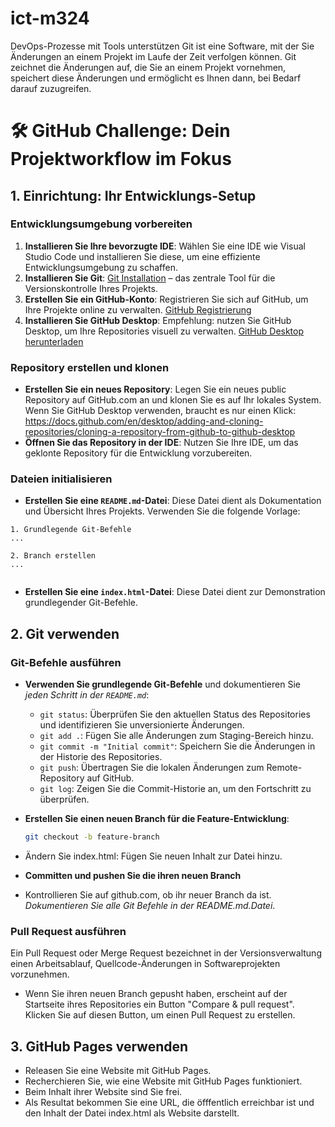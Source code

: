 # ict-m324

DevOps-Prozesse mit Tools unterstützen
Git ist eine Software, mit der Sie Änderungen an einem Projekt im Laufe der Zeit verfolgen können. Git zeichnet die Änderungen auf, die Sie an einem Projekt vornehmen, speichert diese Änderungen und ermöglicht es Ihnen dann, bei Bedarf darauf zuzugreifen.

# 🛠️ GitHub Challenge: Dein Projektworkflow im Fokus

## 1. Einrichtung: Ihr Entwicklungs-Setup

### Entwicklungsumgebung vorbereiten

1. **Installieren Sie Ihre bevorzugte IDE**: Wählen Sie eine IDE wie Visual Studio Code und installieren Sie diese, um eine effiziente Entwicklungsumgebung zu schaffen.
2. **Installieren Sie Git**: [Git Installation](https://git-scm.com/downloads) – das zentrale Tool für die Versionskontrolle Ihres Projekts.
3. **Erstellen Sie ein GitHub-Konto**: Registrieren Sie sich auf GitHub, um Ihre Projekte online zu verwalten. [GitHub Registrierung](https://github.com/join)
4. **Installieren Sie GitHub Desktop**: Empfehlung: nutzen Sie GitHub Desktop, um Ihre Repositories visuell zu verwalten. [GitHub Desktop herunterladen](https://desktop.github.com/)

### Repository erstellen und klonen

- **Erstellen Sie ein neues Repository**: Legen Sie ein neues public Repository auf GitHub.com an und klonen Sie es auf Ihr lokales System. Wenn Sie GitHub Desktop verwenden, braucht es nur einen Klick: https://docs.github.com/en/desktop/adding-and-cloning-repositories/cloning-a-repository-from-github-to-github-desktop
- **Öffnen Sie das Repository in der IDE**: Nutzen Sie Ihre IDE, um das geklonte Repository für die Entwicklung vorzubereiten.

### Dateien initialisieren

- **Erstellen Sie eine `README.md`-Datei**: Diese Datei dient als Dokumentation und Übersicht Ihres Projekts.
  Verwenden Sie die folgende Vorlage:

```
1. Grundlegende Git-Befehle
...

2. Branch erstellen
...


```

- **Erstellen Sie eine `index.html`-Datei**: Diese Datei dient zur Demonstration grundlegender Git-Befehle.

## 2. Git verwenden

### Git-Befehle ausführen

- **Verwenden Sie grundlegende Git-Befehle** und dokumentieren Sie _jeden Schritt in der `README.md`_:

  - `git status`: Überprüfen Sie den aktuellen Status des Repositories und identifizieren Sie unversionierte Änderungen.
  - `git add .`: Fügen Sie alle Änderungen zum Staging-Bereich hinzu.
  - `git commit -m "Initial commit"`: Speichern Sie die Änderungen in der Historie des Repositories.
  - `git push`: Übertragen Sie die lokalen Änderungen zum Remote-Repository auf GitHub.
  - `git log`: Zeigen Sie die Commit-Historie an, um den Fortschritt zu überprüfen.

- **Erstellen Sie einen neuen Branch für die Feature-Entwicklung**:
  ```bash
  git checkout -b feature-branch
  ```
- Ändern Sie index.html: Fügen Sie neuen Inhalt zur Datei hinzu.
- **Committen und pushen Sie die ihren neuen Branch**
- Kontrollieren Sie auf github.com, ob ihr neuer Branch da ist. _Dokumentieren Sie alle Git Befehle in der README.md.Datei_.

### Pull Request ausführen

Ein Pull Request oder Merge Request bezeichnet in der Versionsverwaltung einen Arbeitsablauf, Quellcode-Änderungen in Softwareprojekten vorzunehmen.

- Wenn Sie ihren neuen Branch gepusht haben, erscheint auf der Startseite ihres Repositories ein Button "Compare & pull request". Klicken Sie auf diesen Button, um einen Pull Request zu erstellen.

## 3. GitHub Pages verwenden

- Releasen Sie eine Website mit GitHub Pages.
- Recherchieren Sie, wie eine Website mit GitHub Pages funktioniert.
- Beim Inhalt ihrer Website sind Sie frei.
- Als Resultat bekommen Sie eine URL, die öfffentlich erreichbar ist und den Inhalt der Datei index.html als Website darstellt. 
